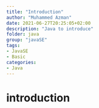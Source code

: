 ```yaml
---
title: "Introduction"
author: "Muhammed Azman"
date: 2021-06-27T20:25:05+02:00
description: "Java to introduce"
folder: java
group: "javaSE"
tags:
- JavaSE 
- Basic
categories:
- Java
---
```


# introduction
